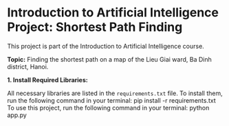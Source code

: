 # Introduction to Artificial Intelligence Project: Shortest Path Finding

This project is part of the Introduction to Artificial Intelligence course.

**Topic:** Finding the shortest path on a map of the Lieu Giai ward, Ba Dinh district, Hanoi.


**1. Install Required Libraries:**

All necessary libraries are listed in the `requirements.txt` file. To install them, run the following command in your terminal: pip install -r requirements.txt
To use this project, run the following command in your terminal: python app.py
